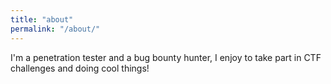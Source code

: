 ```yaml
---
title: "about"
permalink: "/about/"
---
```


I'm a penetration tester and a bug bounty hunter, I enjoy to take part in CTF challenges and doing cool things!
